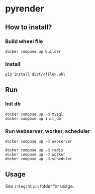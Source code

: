 # pyrender

## How to install?

### Build wheel file

```shell
docker compose up builder
```

### Install

```shell
pip install dist/<file>.whl
```

## Run

### Init db

```shell
docker compose up -d mysql
docker compose up init_db
```

### Run webserver, worker, scheduler

```shell
docker compose up -d webserver

docker compose up -d redis
docker compose up -d worker
docker compose up -d scheduler
```

## Usage

See `integration` folder for usage.
